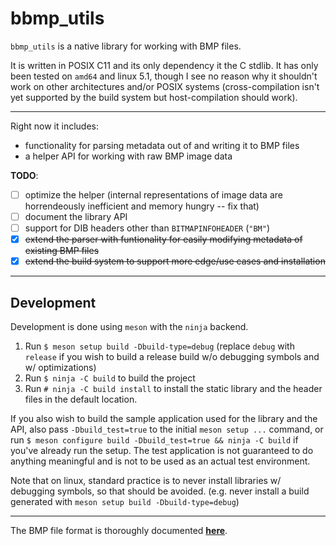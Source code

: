 # bbmp_utils

`bbmp_utils` is a native library for working with BMP files.

It is written in POSIX C11 and its only dependency it the C stdlib. It has only been tested on `amd64` and linux 5.1, though I see no reason why it shouldn't work on other architectures and/or POSIX systems (cross-compilation isn't yet supported by the build system but host-compilation should work).

---

Right now it includes:

* functionality for parsing metadata out of and writing it to BMP files
* a helper API for working with raw BMP image data

**TODO**: 

* [ ] optimize the helper (internal representations of image data are horrendeously inefficient and memory hungry -- fix that)
* [ ] document the library API
* [ ] support for DIB headers other than `BITMAPINFOHEADER` (`"BM"`)
* [x] ~~extend the parser with funtionality for easily modifying metadata of existing BMP files~~
* [x] ~~extend the build system to support more edge/use cases and installation~~

---

## Development

Development is done using `meson` with the `ninja` backend.

1. Run `$ meson setup build -Dbuild-type=debug` (replace `debug` with `release` if you wish to build a release build w/o debugging symbols and w/ optimizations)
2. Run `$ ninja -C build` to build the project
3. Run `# ninja -C build install` to install the static library and the header files in the default location.

If you also wish to build the sample application used for the library and the API, also pass `-Dbuild_test=true` to the initial `meson setup ...` command, or run `$ meson configure build -Dbuild_test=true && ninja -C build` if you've already run the setup.
The test application is not guaranteed to do anything meaningful and is not to be used as an actual test environment.

Note that on linux, standard practice is to never install libraries w/ debugging symbols, so that should be avoided. (e.g. never install a build generated with `meson setup build -Dbuild-type=debug`)

---

The BMP file format is thoroughly documented [**here**](https://en.wikipedia.org/wiki/BMP_file_format).
